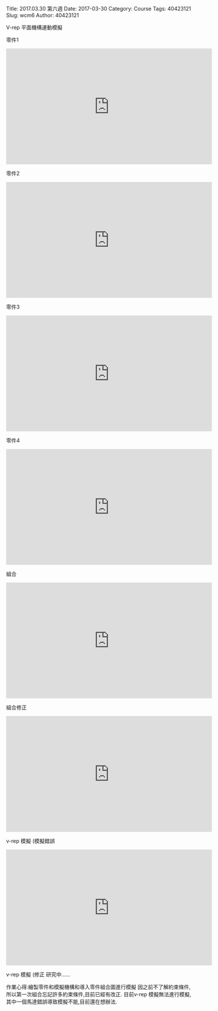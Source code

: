 Title: 2017.03.30 第六週
Date: 2017-03-30
Category: Course
Tags: 40423121
Slug: wcm6
Author: 40423121

V-rep 平面機構運動模擬

<!-- PELICAN_END_SUMMARY -->

零件1 

<iframe width="560" height="315" src="https://www.youtube.com/embed/VaeVaffGqWg" frameborder="0" allowfullscreen></iframe>

零件2

<iframe width="560" height="315" src="https://www.youtube.com/embed/S-ulOOafpGE" frameborder="0" allowfullscreen></iframe>

零件3

<iframe width="560" height="315" src="https://www.youtube.com/embed/gz5WJAdZ3b8" frameborder="0" allowfullscreen></iframe>

零件4

<iframe width="560" height="315" src="https://www.youtube.com/embed/vXX-saRb6zs" frameborder="0" allowfullscreen></iframe>

組合

<iframe width="560" height="315" src="https://www.youtube.com/embed/OW-WoiO9LgU" frameborder="0" allowfullscreen></iframe>

組合修正 
<iframe width="560" height="315" src="https://www.youtube.com/embed/YTzNXJmiBvE" frameborder="0" allowfullscreen></iframe>


v-rep 模擬  (模擬錯誤
<iframe width="560" height="315" src="https://www.youtube.com/embed/D8Qw7ImfAOI" frameborder="0" allowfullscreen></iframe>

v-rep 模擬 (修正  研究中......



作業心得:繪製零件和模擬機構和導入零件組合圖進行模擬
因之前不了解約束條件,所以第一次組合忘記許多約束條件,目前已經有改正.
目前v-rep 模擬無法進行模擬,其中一個馬達錯誤導致模擬不能,目前還在想辦法.


